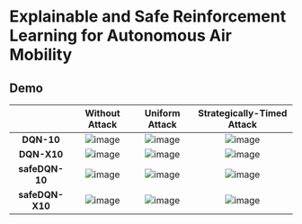 # Explainable and Safe Reinforcement Learning for Autonomous Air Mobility


## Demo
|                  |         Without Attack          |              Uniform Attack              |       Strategically-Timed Attack        |
|:----------------:|:-------------------------------:|:----------------------------------------:|:---------------------------------------:|
|    **DQN-10**    | ![image](gifs/safeDQN-X10.gif)  |      ![image](gifs/safeDQN-X10.gif)      |     ![image](gifs/safeDQN-X10.gif)      |
|   **DQN-X10**    | ![image](gifs/safeDQN-X10.gif)  |      ![image](gifs/safeDQN-X10.gif)      |     ![image](gifs/safeDQN-X10.gif)      |
|  **safeDQN-10**  | ![image](gifs/safeDQN-X10.gif)  |      ![image](gifs/safeDQN-X10.gif)      |     ![image](gifs/safeDQN-X10.gif)      | 
| **safeDQN-X10**  | ![image](gifs/safeDQN-X10.gif)  | ![image](gifs/safeDQN-X10-UniAttack.gif) | ![image](gifs/safeDQN-X10-STAttack.gif) |


